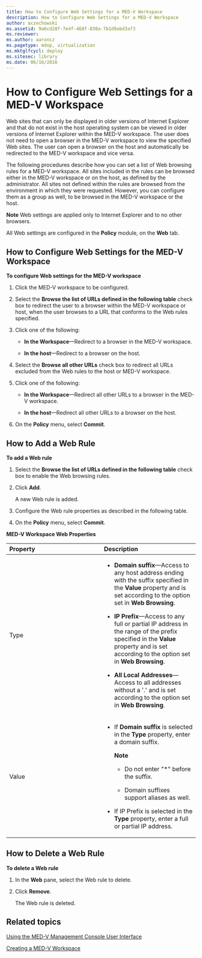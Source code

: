 ```yaml
---
title: How to Configure Web Settings for a MED-V Workspace
description: How to Configure Web Settings for a MED-V Workspace
author: aczechowski
ms.assetid: 9a6cd28f-7e4f-468f-830a-7b1d9abd3af3
ms.reviewer:
ms.author: aaroncz
ms.pagetype: mdop, virtualization
ms.mktglfcycl: deploy
ms.sitesec: library
ms.date: 06/16/2016
---
```



# How to Configure Web Settings for a MED-V Workspace


Web sites that can only be displayed in older versions of Internet Explorer and that do not exist in the host operating system can be viewed in older versions of Internet Explorer within the MED-V workspace. The user does not need to open a browser in the MED-V workspace to view the specified Web sites. The user can open a browser on the host and automatically be redirected to the MED-V workspace and vice versa.

The following procedures describe how you can set a list of Web browsing rules for a MED-V workspace. All sites included in the rules can be browsed either in the MED-V workspace or on the host, as defined by the administrator. All sites not defined within the rules are browsed from the environment in which they were requested. However, you can configure them as a group as well, to be browsed in the MED-V workspace or the host.

**Note**
Web settings are applied only to Internet Explorer and to no other browsers.



All Web settings are configured in the **Policy** module, on the **Web** tab.

## How to Configure Web Settings for the MED-V Workspace


**To configure Web settings for the MED-V workspace**

1.  Click the MED-V workspace to be configured.

2.  Select the **Browse the list of URLs defined in the following table** check box to redirect the user to a browser within the MED-V workspace or host, when the user browses to a URL that conforms to the Web rules specified.

3.  Click one of the following:

    -   **In the Workspace**—Redirect to a browser in the MED-V workspace.

    -   **In the host**—Redirect to a browser on the host.

4.  Select the **Browse all other URLs** check box to redirect all URLs excluded from the Web rules to the host or MED-V workspace.

5.  Click one of the following:

    -   **In the Workspace**—Redirect all other URLs to a browser in the MED-V workspace.

    -   **In the host**—Redirect all other URLs to a browser on the host.

6.  On the **Policy** menu, select **Commit**.

## How to Add a Web Rule


**To add a Web rule**

1.  Select the **Browse the list of URLs defined in the following table** check box to enable the Web browsing rules.

2.  Click **Add**.

    A new Web rule is added.

3.  Configure the Web rule properties as described in the following table.

4.  On the **Policy** menu, select **Commit**.

**MED-V Workspace Web Properties**

<table>
<colgroup>
<col width="50%" />
<col width="50%" />
</colgroup>
<thead>
<tr class="header">
<th align="left">Property</th>
<th align="left">Description</th>
</tr>
</thead>
<tbody>
<tr class="odd">
<td align="left"><p>Type</p></td>
<td align="left"><ul>
<li><p><strong>Domain suffix</strong>—Access to any host address ending with the suffix specified in the <strong>Value</strong> property and is set according to the option set in <strong>Web Browsing</strong>.</p></li>
<li><p><strong>IP Prefix</strong>—Access to any full or partial IP address in the range of the prefix specified in the <strong>Value</strong> property and is set according to the option set in <strong>Web Browsing</strong>.</p></li>
<li><p><strong>All Local Addresses</strong>—Access to all addresses without a &#39;.&#39; and is set according to the option set in <strong>Web Browsing</strong>.</p></li>
</ul></td>
</tr>
<tr class="even">
<td align="left"><p>Value</p></td>
<td align="left"><ul>
<li><p>If <strong>Domain suffix</strong> is selected in the <strong>Type</strong> property, enter a domain suffix.</p>
<div class="alert">
<strong>Note</strong><br/><ul>
<li><p>Do not enter &quot;*&quot; before the suffix.</p></li>
<li><p>Domain suffixes support aliases as well.</p></li>
</ul>
</div>
<div>

</div></li>
<li><p>If IP Prefix is selected in the <strong>Type</strong> property, enter a full or partial IP address.</p></li>
</ul></td>
</tr>
</tbody>
</table>



## How to Delete a Web Rule


**To delete a Web rule**

1.  In the **Web** pane, select the Web rule to delete.

2.  Click **Remove**.

    The Web rule is deleted.

## Related topics


[Using the MED-V Management Console User Interface](using-the-med-v-management-console-user-interface.md)

[Creating a MED-V Workspace](creating-a-med-v-workspacemedv-10-sp1.md)









